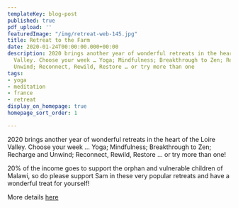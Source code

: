 ```yaml
---
templateKey: blog-post
published: true
pdf_upload: ''
featuredImage: "/img/retreat-web-145.jpg"
title: Retreat to the Farm
date: 2020-01-24T00:00:00.000+00:00
description: 2020 brings another year of wonderful retreats in the heart of the Loire
  Valley. Choose your week … Yoga; Mindfulness; Breakthrough to Zen; Recharge and
  Unwind; Reconnect, Rewild, Restore … or try more than one
tags:
- yoga
- meditation
- france
- retreat
display_on_homepage: true
homepage_sort_order: 1

---
```

2020 brings another year of wonderful retreats in the heart of the Loire Valley. Choose your week … Yoga; Mindfulness; Breakthrough to Zen; Recharge and Unwind; Reconnect, Rewild, Restore … or try more than one!

20% of the income goes to support the orphan and vulnerable children of Malawi, so do please support Sam in these very popular retreats and have a wonderful treat for yourself!

More details [here](https://www.retreattothefarm.co.uk/)